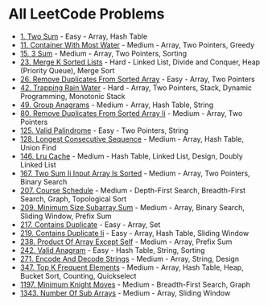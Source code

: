 # All LeetCode Problems

- [1. Two Sum](../solutions/p0001_two_sum.py) - Easy - Array, Hash Table
- [11. Container With Most Water](../solutions/p0011_container_with_most_water.py) - Medium - Array, Two Pointers, Greedy
- [15. 3 Sum](../solutions/p0015_3_sum.py) - Medium - Array, Two Pointers, Sorting
- [23. Merge K Sorted Lists](../solutions/p0023_merge_k_sorted_lists.py) - Hard - Linked List, Divide and Conquer, Heap (Priority Queue), Merge Sort
- [26. Remove Duplicates From Sorted Array](../solutions/p0026_remove_duplicates_from_sorted_array.py) - Easy - Array, Two Pointers
- [42. Trapping Rain Water](../solutions/p0042_trapping_rain_water.py) - Hard - Array, Two Pointers, Stack, Dynamic Programming, Monotonic Stack
- [49. Group Anagrams](../solutions/p0049_group_anagrams.py) - Medium - Array, Hash Table, String
- [80. Remove Duplicates From Sorted Array Ii](../solutions/p0080_remove_duplicates_from_sorted_array_ii.py) - Medium - Array, Two Pointers
- [125. Valid Palindrome](../solutions/p0125_valid_palindrome.py) - Easy - Two Pointers, String
- [128. Longest Consecutive Sequence](../solutions/p0128_longest_consecutive_sequence.py) - Medium - Array, Hash Table, Union Find
- [146. Lru Cache](../solutions/p0146_lru_cache.py) - Medium - Hash Table, Linked List, Design, Doubly Linked List
- [167. Two Sum Ii Input Array Is Sorted](../solutions/p0167_two_sum_ii_input_array_is_sorted.py) - Medium - Array, Two Pointers, Binary Search
- [207. Course Schedule](../solutions/p0207_course_schedule.py) - Medium - Depth-First Search, Breadth-First Search, Graph, Topological Sort
- [209. Minimum Size Subarray Sum](../solutions/p0209_minimum_size_subarray_sum.py) - Medium - Array, Binary Search, Sliding Window, Prefix Sum
- [217. Contains Duplicate](../solutions/p0217_contains_duplicate.py) - Easy - Array, Set
- [219. Contains Duplicate Ii](../solutions/p0219_contains_duplicate_ii.py) - Easy - Array, Hash Table, Sliding Window
- [238. Product Of Array Except Self](../solutions/p0238_product_of_array_except_self.py) - Medium - Array, Prefix Sum
- [242. Valid Anagram](../solutions/p0242_valid_anagram.py) - Easy - Hash Table, String, Sorting
- [271. Encode And Decode Strings](../solutions/p0271_encode_and_decode_strings.py) - Medium - Array, String, Design
- [347. Top K Frequent Elements](../solutions/p0347_top_k_frequent_elements.py) - Medium - Array, Hash Table, Heap, Bucket Sort, Counting, Quickselect
- [1197. Minimum Knight Moves](../solutions/p1197_minimum_knight_moves.py) - Medium - Breadth-First Search, Graph
- [1343. Number Of Sub Arrays](../solutions/p1343_number_of_sub_arrays.py) - Medium - Array, Sliding Window

